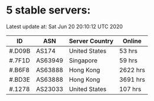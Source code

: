 # 5 stable servers:

Latest update at: Sat Jun 20 20:10:12 UTC 2020

| ID | ASN | Server Country | Online |
| -- | --- | -------------- | ------ |
| #.D09B | AS174 | United States | 53 hrs |
| #.7F1D | AS63949 | Singapore | 59 hrs |
| #.B6F8 | AS63888 | Hong Kong | 2622 hrs |
| #.BD3E | AS63888 | Hong Kong | 3691 hrs |
| #.1278 | AS23033 | United States | 107 hrs |

